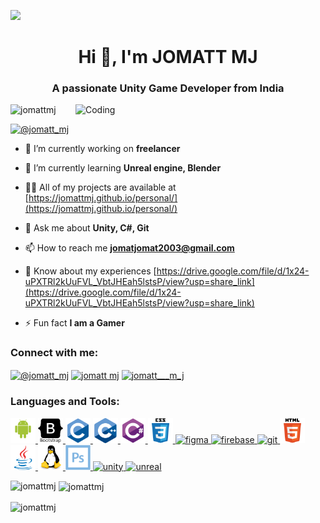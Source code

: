 ![](https://user-images.githubusercontent.com/10498744/210012254-234538ff-d198-48aa-8964-37e6fd45d227.gif)
<h1 align="center">Hi 👋, I'm JOMATT MJ</h1>
<h3 align="center">A passionate Unity Game Developer from India</h3>
<img align="right" alt="Coding" width="400" src="https://media0.giphy.com/media/y0NFayaBeiWEU/200w.gif?cid=6c09b952br9extprew0jaed7tbkpfqiyuvoaqncdoa3ap9aw&rid=200w.gif&ct=g">



<p align="left"> <img src="https://komarev.com/ghpvc/?username=jomattmj&label=Profile%20views&color=0e75b6&style=flat" alt="jomattmj" /> </p>

<p align="left"> <a href="https://twitter.com/@jomatt_mj" target="blank"><img src="https://img.shields.io/twitter/follow/@jomatt_mj?logo=twitter&style=for-the-badge" alt="@jomatt_mj" /></a> </p>

- 🔭 I’m currently working on **freelancer**

- 🌱 I’m currently learning **Unreal engine, Blender**

- 👨‍💻 All of my projects are available at [https://jomattmj.github.io/personal/](https://jomattmj.github.io/personal/)

- 💬 Ask me about **Unity, C#, Git**

- 📫 How to reach me **jomatjomat2003@gmail.com**

- 📄 Know about my experiences [https://drive.google.com/file/d/1x24-uPXTRl2kUuFVL_VbtJHEah5lstsP/view?usp=share_link](https://drive.google.com/file/d/1x24-uPXTRl2kUuFVL_VbtJHEah5lstsP/view?usp=share_link)

- ⚡ Fun fact **I am a Gamer**

<h3 align="left">Connect with me:</h3>
<p align="left">
<a href="https://twitter.com/@jomatt_mj" target="blank"><img align="center" src="https://raw.githubusercontent.com/rahuldkjain/github-profile-readme-generator/master/src/images/icons/Social/twitter.svg" alt="@jomatt_mj" height="30" width="40" /></a>
<a href="https://linkedin.com/in/jomatt mj" target="blank"><img align="center" src="https://raw.githubusercontent.com/rahuldkjain/github-profile-readme-generator/master/src/images/icons/Social/linked-in-alt.svg" alt="jomatt mj" height="30" width="40" /></a>
<a href="https://instagram.com/jomatt___m_j" target="blank"><img align="center" src="https://raw.githubusercontent.com/rahuldkjain/github-profile-readme-generator/master/src/images/icons/Social/instagram.svg" alt="jomatt___m_j" height="30" width="40" /></a>
</p>

<h3 align="left">Languages and Tools:</h3>
<p align="left"> <a href="https://developer.android.com" target="_blank" rel="noreferrer"> <img src="https://raw.githubusercontent.com/devicons/devicon/master/icons/android/android-original-wordmark.svg" alt="android" width="40" height="40"/> </a> <a href="https://getbootstrap.com" target="_blank" rel="noreferrer"> <img src="https://raw.githubusercontent.com/devicons/devicon/master/icons/bootstrap/bootstrap-plain-wordmark.svg" alt="bootstrap" width="40" height="40"/> </a> <a href="https://www.cprogramming.com/" target="_blank" rel="noreferrer"> <img src="https://raw.githubusercontent.com/devicons/devicon/master/icons/c/c-original.svg" alt="c" width="40" height="40"/> </a> <a href="https://www.w3schools.com/cpp/" target="_blank" rel="noreferrer"> <img src="https://raw.githubusercontent.com/devicons/devicon/master/icons/cplusplus/cplusplus-original.svg" alt="cplusplus" width="40" height="40"/> </a> <a href="https://www.w3schools.com/cs/" target="_blank" rel="noreferrer"> <img src="https://raw.githubusercontent.com/devicons/devicon/master/icons/csharp/csharp-original.svg" alt="csharp" width="40" height="40"/> </a> <a href="https://www.w3schools.com/css/" target="_blank" rel="noreferrer"> <img src="https://raw.githubusercontent.com/devicons/devicon/master/icons/css3/css3-original-wordmark.svg" alt="css3" width="40" height="40"/> </a> <a href="https://www.figma.com/" target="_blank" rel="noreferrer"> <img src="https://www.vectorlogo.zone/logos/figma/figma-icon.svg" alt="figma" width="40" height="40"/> </a> <a href="https://firebase.google.com/" target="_blank" rel="noreferrer"> <img src="https://www.vectorlogo.zone/logos/firebase/firebase-icon.svg" alt="firebase" width="40" height="40"/> </a> <a href="https://git-scm.com/" target="_blank" rel="noreferrer"> <img src="https://www.vectorlogo.zone/logos/git-scm/git-scm-icon.svg" alt="git" width="40" height="40"/> </a> <a href="https://www.w3.org/html/" target="_blank" rel="noreferrer"> <img src="https://raw.githubusercontent.com/devicons/devicon/master/icons/html5/html5-original-wordmark.svg" alt="html5" width="40" height="40"/> </a> <a href="https://www.java.com" target="_blank" rel="noreferrer"> <img src="https://raw.githubusercontent.com/devicons/devicon/master/icons/java/java-original.svg" alt="java" width="40" height="40"/> </a> <a href="https://www.linux.org/" target="_blank" rel="noreferrer"> <img src="https://raw.githubusercontent.com/devicons/devicon/master/icons/linux/linux-original.svg" alt="linux" width="40" height="40"/> </a> <a href="https://www.photoshop.com/en" target="_blank" rel="noreferrer"> <img src="https://raw.githubusercontent.com/devicons/devicon/master/icons/photoshop/photoshop-line.svg" alt="photoshop" width="40" height="40"/> </a> <a href="https://unity.com/" target="_blank" rel="noreferrer"> <img src="https://www.vectorlogo.zone/logos/unity3d/unity3d-icon.svg" alt="unity" width="40" height="40"/> </a> <a href="https://unrealengine.com/" target="_blank" rel="noreferrer"> <img src="https://raw.githubusercontent.com/kenangundogan/fontisto/036b7eca71aab1bef8e6a0518f7329f13ed62f6b/icons/svg/brand/unreal-engine.svg" alt="unreal" width="40" height="40"/> </a> </p>

<p><img align="left" src="https://github-readme-stats.vercel.app/api/top-langs?username=jomattmj&show_icons=true&locale=en&layout=compact" alt="jomattmj" /></p>

<p>&nbsp;<img align="center" src="https://github-readme-stats.vercel.app/api?username=jomattmj&show_icons=true&locale=en" alt="jomattmj" /></p>

<p><img align="center" src="https://github-readme-streak-stats.herokuapp.com/?user=jomattmj&" alt="jomattmj" /></p>
